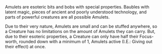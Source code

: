 Amulets are esoteric bits and bobs with special properties. Baubles with latent magic, pieces of ancient and poorly understood technology, and parts of powerful creatures are all possible Amulets.

Due to their very nature, Amulets are small and can be stuffed anywhere, so a Creature has no limitations on the amount of Amulets they can carry. But, due to their esoteric properties, a Creature can only have half their Focus-worth, rounded down with a minimum of 1, Amulets active (I.E.: Giving out their effect) at once.